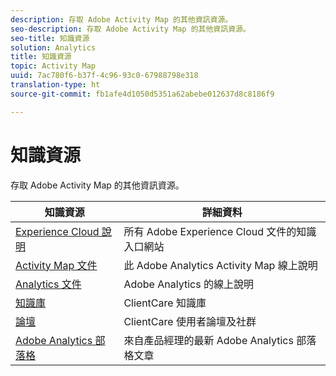 ```yaml
---
description: 存取 Adobe Activity Map 的其他資訊資源。
seo-description: 存取 Adobe Activity Map 的其他資訊資源。
seo-title: 知識資源
solution: Analytics
title: 知識資源
topic: Activity Map
uuid: 7ac780f6-b37f-4c96-93c0-67988798e318
translation-type: ht
source-git-commit: fb1afe4d1050d5351a62abebe012637d8c8186f9

---
```



# 知識資源

存取 Adobe Activity Map 的其他資訊資源。

| 知識資源 | 詳細資料 |
|---|---|
| [Experience Cloud 說明](https://helpx.adobe.com/tw/support/experience-cloud.html) | 所有 Adobe Experience Cloud 文件的知識入口網站 |
| [Activity Map 文件](/help/analyze/activity-map/activity-map.md) | 此 Adobe Analytics Activity Map 線上說明 |
| [Analytics 文件](/help/landing/home.md) | Adobe Analytics 的線上說明 |
| [知識庫](https://helpx.adobe.com/tw/support/analytics.html) | ClientCare 知識庫 |
| [論壇](https://forums.adobe.com/community/experience-cloud/analytics-cloud/analytics) | ClientCare 使用者論壇及社群 |
| [Adobe Analytics 部落格](https://blogs.adobe.com/digitalmarketing/analytics/) | 來自產品經理的最新 Adobe Analytics 部落格文章 |
